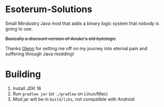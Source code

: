 # Esoterum-Solutions
Small Mindustry Java mod that adds a binary logic system that nobody is going to use.

~~Basically a discount version of Anuke's old bytelogic~~

Thanks [Glenn](https://github.com/GlennFolker) for setting me off on my journey into eternal pain and suffering through Java modding!

# Building
1. Install JDK 16
2. Run `gradlew jar` (or `./gradlew` on Linux/Mac)
3. Mod jar will be in `build/libs`, not compatible with Android
